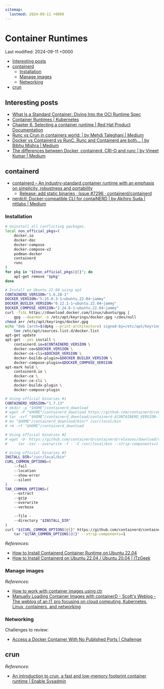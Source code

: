 ```yaml
---
sitemap:
  lastmod: 2024-09-11 +0000
---
```


# Container Runtimes

Last modified: 2024-09-11 +0000

- [Interesting posts](#interesting-posts)
- [containerd](#containerd)
    - [Installation](#installation)
    - [Manage images](#manage-images)
    - [Networking](#networking)
- [crun](#crun)

## Interesting posts

- [What Is a Standard Container: Diving Into the OCI Runtime Spec](https://iximiuz.com/en/posts/oci-containers/)
- [Container Runtimes \| Kubernetes](https://kubernetes.io/docs/setup/production-environment/container-runtimes/)
- [Chapter 6. Selecting a container runtime \| Red Hat Product Documentation](https://docs.redhat.com/en/documentation/red_hat_enterprise_linux/8/html/building_running_and_managing_containers/selecting-a-container-runtime_building-running-and-managing-containers#selecting-a-container-runtime_building-running-and-managing-containers)
- [Runc vs Crun in containers world: \| by Mehdi Taleghani \| Medium](https://taleghani.medium.com/runc-vs-crun-in-containers-world-62b8143fd9d3)
- [Docker vs Containerd vs RunC. Runc and Containerd are both… \| by Bibhu Mishra \| Medium](https://medium.com/@bibhup_mishra/docker-vs-containerd-vs-runc-c39ffd4156fb)
- [The differences between Docker, containerd, CRI-O and runc \| by Vineet Kumar \| Medium](https://vineetcic.medium.com/the-differences-between-docker-containerd-cri-o-and-runc-a93ae4c9fdac)

## containerd

- [containerd – An industry-standard container runtime with an emphasis on simplicity, robustness and portability](https://containerd.io/downloads/)
  - [Release: add static binaries · Issue #7296 · containerd/containerd](https://github.com/containerd/containerd/issues/7296)
- [nerdctl: Docker-compatible CLI for contaiNERD \| by Akihiro Suda \| nttlabs \| Medium](https://medium.com/nttlabs/nerdctl-359311b32d0e)

### Installation

```bash
# Uninstall all conflicting packages.
local non_official_pkgs=(
    docker.io
    docker-doc
    docker-compose
    docker-compose-v2
    podman-docker
    containerd
    runc
)
for pkg in "${non_official_pkgs[@]}"; do
    apt-get remove "$pkg"
done

# Install on Ubuntu 22.04 using apt
CONTAINERD_VERSION="1.6.28-1"
DOCKER_VERSION="5:25.0.3-1~ubuntu.22.04~jammy"
DOCKER_BUILDX_VERSION="0.12.1-1~ubuntu.22.04~jammy"
DOCKER_COMPOSE_VERSION="2.24.6-1~ubuntu.22.04~jammy"
curl -fsSL https://download.docker.com/linux/ubuntu/gpg |
    gpg --dearmor -o /etc/apt/keyrings/docker.gpg >/dev/null
chmod a+r /etc/apt/keyrings/docker.gpg
echo "deb [arch=$(dpkg --print-architecture) signed-by=/etc/apt/keyrings/docker.gpg] https://download.docker.com/linux/ubuntu $(. /etc/os-release && echo "$VERSION_CODENAME") stable" |
    tee /etc/apt/sources.list.d/docker.list
apt-get update
apt-get --yes install \
    containerd.io=$CONTAINERD_VERSION \
    docker-ce=$DOCKER_VERSION \
    docker-ce-cli=$DOCKER_VERSION \
    docker-buildx-plugin=$DOCKER_BUILDX_VERSION \
    docker-compose-plugin=$DOCKER_COMPOSE_VERSION
apt-mark hold \
    containerd.io \
    docker-ce \
    docker-ce-cli \
    docker-buildx-plugin \
    docker-compose-plugin

# Using official binaries #1
CONTAINERD_VERSION="1.7.13"
# mkdir -p "$HOME"/containerd_download
# wget -P "$HOME"/containerd_download https://github.com/containerd/containerd/releases/download/v$CONTAINERD_VERSION/containerd-$CONTAINERD_VERSION-linux-amd64.tar.gz
# tar -xvf "$HOME"/containerd_download/containerd-$CONTAINERD_VERSION-linux-amd64.tar.gz -C "$HOME"/containerd_download
# mv "$HOME"/containerd_download/bin/* /usr/local/bin
# rm -rf "$HOME"/containerd_download

# Using official binaries #2
# wget -O- https://github.com/containerd/containerd/releases/download/v$CONTAINERD_VERSION/containerd-$CONTAINERD_VERSION-linux-amd64.tar.gz |
#     tar -zxv --overwrite -f - -C /usr/local/bin --strip-components=1

# Using official binaries #3
INSTALL_DIR="/usr/local/bin"
CURL_COMMON_OPTIONS=(
    --fail
    --location
    --show-error
    --silent
)
TAR_COMMON_OPTIONS=(
    --extract
    --gzip
    --overwrite
    --verbose

    --file -
    --directory "$INSTALL_DIR"
)
curl "${CURL_COMMON_OPTIONS[@]}" https://github.com/containerd/containerd/releases/download/v$CONTAINERD_VERSION/containerd-$CONTAINERD_VERSION-linux-amd64.tar.gz |
    tar "${TAR_COMMON_OPTIONS[@]}" --strip-components=1
```

*References*:

- [How to Install Containerd Container Runtime on Ubuntu 22.04](https://www.howtoforge.com/how-to-install-containerd-container-runtime-on-ubuntu-22-04/)
- [How to Install Containerd on Ubuntu 22.04 / Ubuntu 20.04 \| ITzGeek](https://www.itzgeek.com/how-tos/linux/ubuntu-how-tos/install-containerd-on-ubuntu-22-04.html)

### Manage images

*References*:

- [How to work with container images using ctr](https://labs.iximiuz.com/courses/containerd-cli/ctr/image-management)
- [Manually Loading Container Images with containerD - Scott's Weblog - The weblog of an IT pro focusing on cloud computing, Kubernetes, Linux, containers, and networking](https://blog.scottlowe.org/2020/01/25/manually-loading-container-images-with-containerd/)

### Networking

Challenges to review:

- [Access a Docker Container With No Published Ports \| Challenge](https://labs.iximiuz.com/challenges/access-docker-container-with-no-published-ports)

## crun

*References*:

- [An introduction to crun, a fast and low-memory footprint container runtime \| Enable Sysadmin](https://www.redhat.com/sysadmin/introduction-crun)
